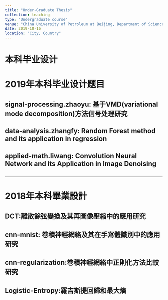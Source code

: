 ```yaml
---
title: "Under-Graduate Thesis"
collection: teaching
type: "Undergraduate course"
venue: "China University of Petroleum at Beijing, Department of Science"
date: 2019-10-16
location: "City, Country"
---
```


# 本科毕业设计

# 2019年本科毕业设计题目
## signal-processing.zhaoyu: 基于VMD(variational mode decomposition)方法信号处理研究
## data-analysis.zhangfy: Random Forest method and its application in regression
## applied-math.liwang: Convolution Neural Network and its Application in Image Denoising
## 

--------------------------------
# 2018年本科畢業設計

## DCT:離散餘弦變換及其再圖像壓縮中的應用研究
## cnn-mnist: 卷積神經網絡及其在手寫體識別中的應用研究
## cnn-regularization:卷積神經網絡中正則化方法比較研究
## Logistic-Entropy:羅吉斯提回歸和最大熵

